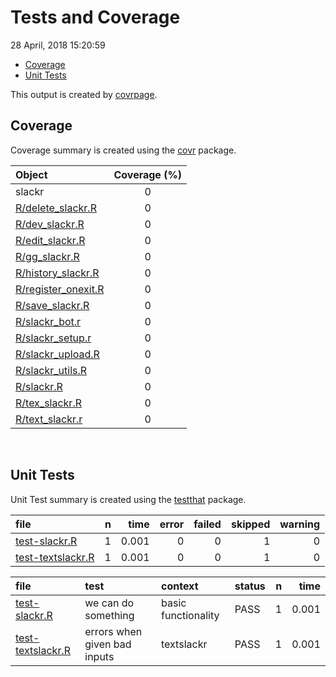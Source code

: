 Tests and Coverage
================
28 April, 2018 15:20:59

-   [Coverage](#coverage)
-   [Unit Tests](#unit-tests)

This output is created by [covrpage](https://github.com/yonicd/covrpage).

Coverage
--------

Coverage summary is created using the [covr](https://github.com/r-lib/covr) package.

| Object                                         | Coverage (%) |
|:-----------------------------------------------|:------------:|
| slackr                                         |       0      |
| [R/delete\_slackr.R](../R/delete_slackr.R)     |       0      |
| [R/dev\_slackr.R](../R/dev_slackr.R)           |       0      |
| [R/edit\_slackr.R](../R/edit_slackr.R)         |       0      |
| [R/gg\_slackr.R](../R/gg_slackr.R)             |       0      |
| [R/history\_slackr.R](../R/history_slackr.R)   |       0      |
| [R/register\_onexit.R](../R/register_onexit.R) |       0      |
| [R/save\_slackr.R](../R/save_slackr.R)         |       0      |
| [R/slackr\_bot.r](../R/slackr_bot.r)           |       0      |
| [R/slackr\_setup.r](../R/slackr_setup.r)       |       0      |
| [R/slackr\_upload.R](../R/slackr_upload.R)     |       0      |
| [R/slackr\_utils.R](../R/slackr_utils.R)       |       0      |
| [R/slackr.R](../R/slackr.R)                    |       0      |
| [R/tex\_slackr.R](../R/tex_slackr.R)           |       0      |
| [R/text\_slackr.r](../R/text_slackr.r)         |       0      |

<br>

Unit Tests
----------

Unit Test summary is created using the [testthat](https://github.com/r-lib/testthat) package.

| file                                            |    n|   time|  error|  failed|  skipped|  warning|
|:------------------------------------------------|----:|------:|------:|-------:|--------:|--------:|
| [test-slackr.R](testthat/test-slackr.R)         |    1|  0.001|      0|       0|        1|        0|
| [test-textslackr.R](testthat/test-textslackr.R) |    1|  0.001|      0|       0|        1|        0|

| file                                            | test                         | context             | status |    n|   time|
|:------------------------------------------------|:-----------------------------|:--------------------|:-------|----:|------:|
| [test-slackr.R](testthat/test-slackr.R)         | we can do something          | basic functionality | PASS   |    1|  0.001|
| [test-textslackr.R](testthat/test-textslackr.R) | errors when given bad inputs | textslackr          | PASS   |    1|  0.001|
